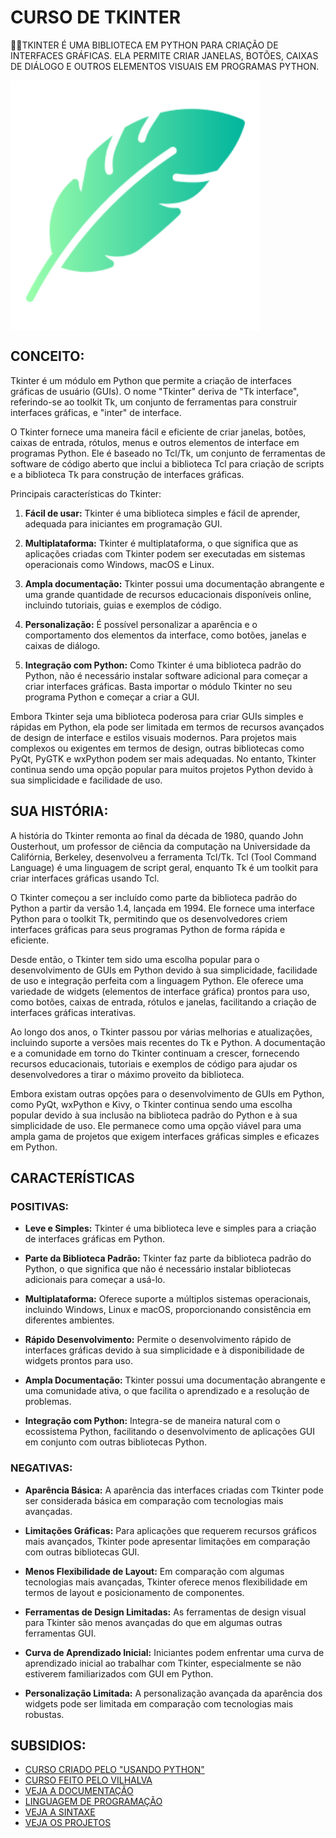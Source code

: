 # CURSO DE TKINTER
👨‍⚖️TKINTER É UMA BIBLIOTECA EM PYTHON PARA CRIAÇÃO DE INTERFACES GRÁFICAS. ELA PERMITE CRIAR JANELAS, BOTÕES, CAIXAS DE DIÁLOGO E OUTROS ELEMENTOS VISUAIS EM PROGRAMAS PYTHON.

<img src="IMAGEM.png" align="center" width="400"> <br>

## CONCEITO:
Tkinter é um módulo em Python que permite a criação de interfaces gráficas de usuário (GUIs). O nome "Tkinter" deriva de "Tk interface", referindo-se ao toolkit Tk, um conjunto de ferramentas para construir interfaces gráficas, e "inter" de interface.

O Tkinter fornece uma maneira fácil e eficiente de criar janelas, botões, caixas de entrada, rótulos, menus e outros elementos de interface em programas Python. Ele é baseado no Tcl/Tk, um conjunto de ferramentas de software de código aberto que inclui a biblioteca Tcl para criação de scripts e a biblioteca Tk para construção de interfaces gráficas.

Principais características do Tkinter:

1. **Fácil de usar:** Tkinter é uma biblioteca simples e fácil de aprender, adequada para iniciantes em programação GUI.

2. **Multiplataforma:** Tkinter é multiplataforma, o que significa que as aplicações criadas com Tkinter podem ser executadas em sistemas operacionais como Windows, macOS e Linux.

3. **Ampla documentação:** Tkinter possui uma documentação abrangente e uma grande quantidade de recursos educacionais disponíveis online, incluindo tutoriais, guias e exemplos de código.

4. **Personalização:** É possível personalizar a aparência e o comportamento dos elementos da interface, como botões, janelas e caixas de diálogo.

5. **Integração com Python:** Como Tkinter é uma biblioteca padrão do Python, não é necessário instalar software adicional para começar a criar interfaces gráficas. Basta importar o módulo Tkinter no seu programa Python e começar a criar a GUI.

Embora Tkinter seja uma biblioteca poderosa para criar GUIs simples e rápidas em Python, ela pode ser limitada em termos de recursos avançados de design de interface e estilos visuais modernos. Para projetos mais complexos ou exigentes em termos de design, outras bibliotecas como PyQt, PyGTK e wxPython podem ser mais adequadas. No entanto, Tkinter continua sendo uma opção popular para muitos projetos Python devido à sua simplicidade e facilidade de uso.

## SUA HISTÓRIA:
A história do Tkinter remonta ao final da década de 1980, quando John Ousterhout, um professor de ciência da computação na Universidade da Califórnia, Berkeley, desenvolveu a ferramenta Tcl/Tk. Tcl (Tool Command Language) é uma linguagem de script geral, enquanto Tk é um toolkit para criar interfaces gráficas usando Tcl.

O Tkinter começou a ser incluído como parte da biblioteca padrão do Python a partir da versão 1.4, lançada em 1994. Ele fornece uma interface Python para o toolkit Tk, permitindo que os desenvolvedores criem interfaces gráficas para seus programas Python de forma rápida e eficiente.

Desde então, o Tkinter tem sido uma escolha popular para o desenvolvimento de GUIs em Python devido à sua simplicidade, facilidade de uso e integração perfeita com a linguagem Python. Ele oferece uma variedade de widgets (elementos de interface gráfica) prontos para uso, como botões, caixas de entrada, rótulos e janelas, facilitando a criação de interfaces gráficas interativas.

Ao longo dos anos, o Tkinter passou por várias melhorias e atualizações, incluindo suporte a versões mais recentes do Tk e Python. A documentação e a comunidade em torno do Tkinter continuam a crescer, fornecendo recursos educacionais, tutoriais e exemplos de código para ajudar os desenvolvedores a tirar o máximo proveito da biblioteca.

Embora existam outras opções para o desenvolvimento de GUIs em Python, como PyQt, wxPython e Kivy, o Tkinter continua sendo uma escolha popular devido à sua inclusão na biblioteca padrão do Python e à sua simplicidade de uso. Ele permanece como uma opção viável para uma ampla gama de projetos que exigem interfaces gráficas simples e eficazes em Python.

## CARACTERÍSTICAS
### POSITIVAS:
- **Leve e Simples:** Tkinter é uma biblioteca leve e simples para a criação de interfaces gráficas em Python.

- **Parte da Biblioteca Padrão:** Tkinter faz parte da biblioteca padrão do Python, o que significa que não é necessário instalar bibliotecas adicionais para começar a usá-lo.

- **Multiplataforma:** Oferece suporte a múltiplos sistemas operacionais, incluindo Windows, Linux e macOS, proporcionando consistência em diferentes ambientes.

- **Rápido Desenvolvimento:** Permite o desenvolvimento rápido de interfaces gráficas devido à sua simplicidade e à disponibilidade de widgets prontos para uso.

- **Ampla Documentação:** Tkinter possui uma documentação abrangente e uma comunidade ativa, o que facilita o aprendizado e a resolução de problemas.

- **Integração com Python:** Integra-se de maneira natural com o ecossistema Python, facilitando o desenvolvimento de aplicações GUI em conjunto com outras bibliotecas Python.

### NEGATIVAS:
- **Aparência Básica:** A aparência das interfaces criadas com Tkinter pode ser considerada básica em comparação com tecnologias mais avançadas.

- **Limitações Gráficas:** Para aplicações que requerem recursos gráficos mais avançados, Tkinter pode apresentar limitações em comparação com outras bibliotecas GUI.

- **Menos Flexibilidade de Layout:** Em comparação com algumas tecnologias mais avançadas, Tkinter oferece menos flexibilidade em termos de layout e posicionamento de componentes.

- **Ferramentas de Design Limitadas:** As ferramentas de design visual para Tkinter são menos avançadas do que em algumas outras ferramentas GUI.

- **Curva de Aprendizado Inicial:** Iniciantes podem enfrentar uma curva de aprendizado inicial ao trabalhar com Tkinter, especialmente se não estiverem familiarizados com GUI em Python.

- **Personalização Limitada:** A personalização avançada da aparência dos widgets pode ser limitada em comparação com tecnologias mais robustas.

## SUBSIDIOS:
- [CURSO CRIADO PELO "USANDO PYTHON"](https://youtube.com/playlist?list=PLGFzROSPU9oWZZNGPJvyWO4JAnHGPNVEt&si=N4T2p31RGGu4R845)
- [CURSO FEITO PELO VILHALVA](https://github.com/VILHALVA)
- [VEJA A DOCUMENTAÇÃO](https://docs.python.org/pt-br/3/library/tk.html)
- [LINGUAGEM DE PROGRAMAÇÃO](https://github.com/VILHALVA/CURSO-DE-PYTHON)
- [VEJA A SINTAXE](./SINTAXE.md)
- [VEJA OS PROJETOS](https://github.com/VILHALVA?tab=repositories&q=+topic:TKINTER)

